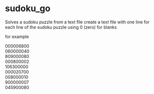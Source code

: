 # sudoku_go
Solves a sudoku puzzle from a text file
create a text file with one line for each line of the sudoku puzzle
using 0 (zero) for blanks

for example

000006800<br>
060000040<br>
809000080<br>
000800002<br>
106300000<br>
000020700<br>
008000010<br>
900000007<br>
045900080<br>
